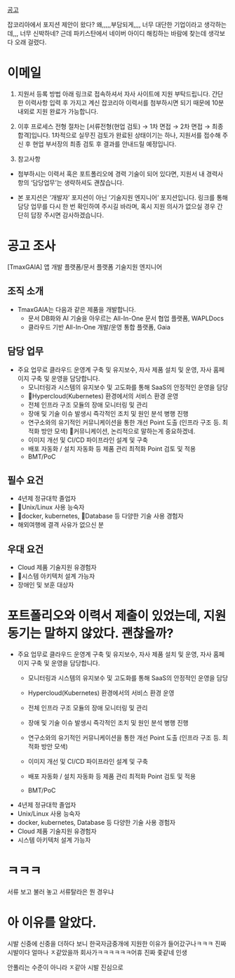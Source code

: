 




[공고](https://tmaxcareers.ninehire.site/job_posting/bv8sZRQq)

잡코리아에서 포지션 제안이 왔다? 왜,,,,,부담되게,,,, 너무 대단한 기업이라고 생각하는데,,,
너무 신박하네?
근데 파키스탄에서 네이버 아이디 해킹하는 바람에 찾는데 생각보다 오래 걸렸다.

# 이메일 
1. 지원서 등록 방법
아래 링크로 접속하셔서 자사 사이트에 지원 부탁드립니다.
간단한 이력사항 입력 후 가지고 계신 잡코리아 이력서를 첨부하시면 되기 때문에 10분 내외로 지원 완료가 가능합니다.

2. 이후 프로세스
전형 절차는 [서류전형(현업 검토) → 1차 면접 → 2차 면접 → 최종 합격]입니다.
1차적으로 실무진 검토가 완료된 상태이기는 하나, 지원서를 접수해 주신 후 현업 부서장의 최종 검토 후 결과를 안내드릴 예정입니다.

3. 참고사항
- 첨부하시는 이력서 혹은 포트폴리오에 경력 기술이 되어 있다면, 지원서 내 경력사항의 ‘담당업무’는 생략하셔도 괜찮습니다.

- 본 포지션은 ‘개발자’ 포지션이 아닌 ‘기술지원 엔지니어’ 포지션입니다.
링크를 통해 담당 업무를 다시 한 번 확인하여 주시길 바라며, 혹시 지원 의사가 없으실 경우 간단히 답장 주시면 감사하겠습니다.



# 공고 조사
[TmaxGAIA] 앱 개발 플랫폼/문서 플랫폼 기술지원 엔지니어

## 조직 소개
- TmaxGAIA는 다음과 같은 제품을 개발합니다.
    - 문서 DB화와 AI 기술을 아우르는 All-In-One 문서 협업 플랫폼, WAPLDocs
    - 클라우드 기반 All-In-One 개발/운영 통합 플랫폼, Gaia


## 담당 업무
- 주요 업무로 클라우드 운영계 구축 및 유지보수, 자사 제품 설치 및 운영, 자사 홈페이지 구축 및 운영을 담당합니다.
    - 모니터링과 시스템의 유지보수 및 고도화를 통해 SaaS의 안정적인 운영을 담당
    - 📌Hypercloud(Kubernetes) 환경에서의 서비스 환경 운영
    - 전체 인프라 구조 모듈의 장애 모니터링 및 관리
    - 장애 및 기술 이슈 발생시 즉각적인 조치 및 원인 분석 병행 진행
    - 연구소와의 유기적인 커뮤니케이션을 통한 개선 Point 도출 (인프라 구조 등. 최적화 방안 모색)
        📌커뮤니케이션, 논리적으로 말하는게 중요하겠네.
    - 이미지 개선 및 CI/CD 파이프라인 설계 및 구축
    - 배포 자동화 / 설치 자동화 등 제품 관리 최적화 Point 검토 및 적용
    - BMT/PoC

## 필수 요건
- 4년제 정규대학 졸업자
- 📌Unix/Linux 사용 능숙자
- 📌docker, kubernetes, 📌Database 등 다양한 기술 사용 경험자
- 해외여행에 결격 사유가 없으신 분

## 우대 요건
- Cloud 제품 기술지원 유경험자
- 📌시스템 아키텍처 설계 가능자
- 장애인 및 보훈 대상자




# 포트폴리오와 이력서 제출이 있었는데, 지원동기는 말하지 않았다. 괜찮을까?
- 주요 업무로 클라우드 운영계 구축 및 유지보수, 자사 제품 설치 및 운영, 자사 홈페이지 구축 및 운영을 담당합니다.
    - 모니터링과 시스템의 유지보수 및 고도화를 통해 SaaS의 안정적인 운영을 담당
    - Hypercloud(Kubernetes) 환경에서의 서비스 환경 운영
    - 전체 인프라 구조 모듈의 장애 모니터링 및 관리
    - 장애 및 기술 이슈 발생시 즉각적인 조치 및 원인 분석 병행 진행
    - 연구소와의 유기적인 커뮤니케이션을 통한 개선 Point 도출 (인프라 구조 등. 최적화 방안 모색)
    
    - 이미지 개선 및 CI/CD 파이프라인 설계 및 구축
    - 배포 자동화 / 설치 자동화 등 제품 관리 최적화 Point 검토 및 적용
    - BMT/PoC
- 4년제 정규대학 졸업자
- Unix/Linux 사용 능숙자
- docker, kubernetes, Database 등 다양한 기술 사용 경험자
- Cloud 제품 기술지원 유경험자
- 시스템 아키텍처 설계 가능자



# ㅋㅋㅋ
서류 보고 불러 놓고 서류탈라은 뭔 경우냐


# 아 이유를 알았다.
시발 신중에 신중을 더하다 보니 한국자금중개에 지원한 이유가 들어갔구나ㅋㅋㅋ 진짜 시발이다 얼마나 ㅈ같았을까 회사가ㅋㅋㅋㅋㅋㅋ어휴 진짜 좇같네 인생

안풀리는 수준이 아니라 ㅈ같아 시발 진심으로